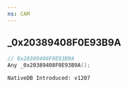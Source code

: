 ```yaml
---
ns: CAM
---
```

## _0x20389408F0E93B9A

```c
// 0x20389408F0E93B9A
Any _0x20389408F0E93B9A();
```

```
NativeDB Introduced: v1207
```

